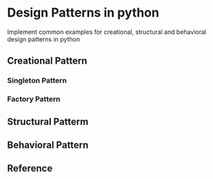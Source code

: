 # Design Patterns in python
Implement common examples for creational, structural and behavioral design patterns in python


## Creational Pattern

### Singleton Pattern


### Factory Pattern


## Structural Patterm



## Behavioral Pattern



## Reference
